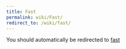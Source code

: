 ```yaml
---
title: Fast
permalink: wiki/Fast/
redirect_to: /wiki/fast/
---
```


You should automatically be redirected to [fast](/wiki/fast/)
